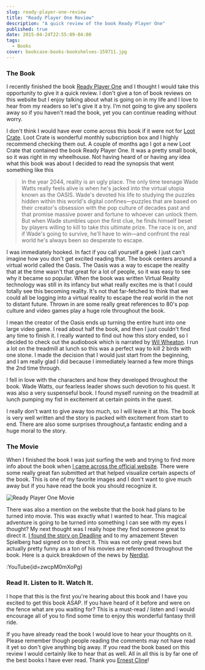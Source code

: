 ```yaml
---
slug: ready-player-one-review
title: "Ready Player One Review"
description: "A quick review of the book Ready Player One"
published: true
date: 2015-04-24T22:55:09-04:00
tags: 
  - Books
cover: bookcase-books-bookshelves-159711.jpg
---
```


### The Book

I recently finished the book [Ready Player One](http://www.amazon.com/Ready-Player-One-Ernest-Cline/dp/0307887448/ref=sr_1_1?ie=UTF8&qid=1429924661&sr=8-1&keywords=ready+player+one) and I thought I would take this opportunity to give it a quick review. I don't give a ton of book reviews on this website but I enjoy talking about what is going on in my life and I love to hear from my readers so let's give it a try. I'm not going to give any spoilers away so if you haven't read the book, yet you can continue reading without worry.

I don't think I would have ever come across this book if it were not for [Loot Crate](https://www.lootcrate.com/). Loot Crate is wonderful monthly subscription box and I highly recommend checking them out. A couple of months ago I got a new Loot Crate that contained the book Ready Player One. It was a pretty small book, so it was right in my wheelhouse. Not having heard of or having any idea what this book was about I decided to read the synopsis that went something like this

> In the year 2044, reality is an ugly place. The only time teenage Wade Watts really feels alive is when he's jacked into the virtual utopia known as the OASIS. Wade's devoted his life to studying the puzzles hidden within this world's digital confines—puzzles that are based on their creator's obsession with the pop culture of decades past and that promise massive power and fortune to whoever can unlock them. But when Wade stumbles upon the first clue, he finds himself beset by players willing to kill to take this ultimate prize. The race is on, and if Wade's going to survive, he'll have to win—and confront the real world he's always been so desperate to escape.

I was immediately hooked. In fact if you call yourself a geek I just can't imagine how you don't get excited reading that. The book centers around a virtual world called the Oasis. The Oasis was a way to escape the reality that at the time wasn't that great for a lot of people, so it was easy to see why it became so popular. When the book was written Virtual Reality technology was still in its infancy but what really excites me is that I could totally see this becoming reality. It's not that far-fetched to think that we could all be logging into a virtual reality to escape the real world in the not to distant future. Thrown in are some really great references to 80's pop culture and video games play a huge role throughout the book.

I mean the creator of the Oasis ends up turning the entire hunt into one large video game. I read about half the book, and then I just couldn't find any time to finish it. I really wanted to find out how this story ended, so I decided to check out the audiobook which is narrated by [Wil Wheaton](https://twitter.com/wilw). I run a lot on the treadmill at lunch so this was a perfect way to kill 2 birds with one stone. I made the decision that I would just start from the beginning, and I am really glad I did because I immediately learned a few more things the 2nd time through.

I fell in love with the characters and how they developed throughout the book. Wade Watts, our fearless leader shows such devotion to his quest. It was also a very suspenseful book. I found myself running on the treadmill at lunch pumping my fist in excitement at certain points in the quest.

I really don't want to give away too much, so I will leave it at this. The book is very well written and the story is packed with excitement from start to end. There are also some surprises throughout,a fantastic ending and a huge moral to the story.

### The Movie

When I finished the book I was just surfing the web and trying to find more info about the book when [I came across the official website](http://readyplayerone.com/). There were some really great fan submitted art that helped visualize certain aspects of the book. This is one of my favorite images and I don't want to give much away but if you have read the book you should recognize it.

![Ready Player One Movie](/images/blog/2015/04/24/ready_player_one-300x244.jpg)

There was also a mention on the website that the book had plans to be turned into movie. This was exactly what I wanted to hear. This magical adventure is going to be turned into something I can see with my eyes I thought? My next thought was I really hope they find someone great to direct it. [I found the story on Deadline](http://deadline.com/2015/03/ready-player-one-movie-steven-spielberg-ernest-cline-warner-bros-1201398299/) and to my amazement Steven Spielberg had signed on to direct it. This was not only great news but actually pretty funny as a ton of his movies are referenced throughout the book. Here is a quick breakdown of the news by [Nerdist](http://nerdist.com/).

:YouTube{id=zwcpM0mXoPg}

### Read It. Listen to It. Watch It.

I hope that this is the first you're hearing about this book and I have you excited to get this book ASAP. If you have heard of it before and were on the fence what are you waiting for? This is a must-read / listen and I would encourage all of you to find some time to enjoy this wonderful fantasy thrill ride.

If you have already read the book I would love to hear your thoughts on it. Please remember though people reading the comments may not have read it yet so don't give anything big away. If you read the book based on this review I would certainly like to hear that as well. All in all this is by far one of the best books I have ever read. Thank you [Ernest Cline](https://twitter.com/erniecline)!
